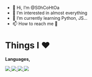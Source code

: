 - 👋 Hi, I’m @S0hCoHtOa
- 👀 I’m interested in almost everything
- 🌱 I’m currently learning Python, JS...
- 📫 How to reach me 🤔


# Things I ❤️

**Languages,**

<a href="https://python.org/">
  <img src="https://img.shields.io/badge/Python-14354C?style=for-the-badge&logo=python&logoColor=white">
</a>
<a href="https://www.javascript.com/">
  <img src="https://img.shields.io/badge/JavaScript-F7DF1E?style=for-the-badge&logo=JavaScript&logoColor=white">
</a>
<a href="https://html5.org/">
  <img src="https://img.shields.io/badge/HTML5-E34F26?style=for-the-badge&logo=html5&logoColor=white">
</a>
<a href="https://en.wikipedia.org/wiki/CSS">
  <img src="https://img.shields.io/badge/CSS3-1572B6?style=for-the-badge&logo=CSS3&logoColor=white">
</a>

